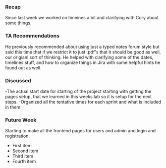 ### Recap
<p>
  Since last week we worked on timeines a bit and clarifying with Cory about some things.
</p>

### TA Recommendations
<p>
  He previously recommended about using just a typed notes forum style but said this time that if we restrict it to just .pdf's that it should be good as well, our origianl sort of thinking. He helped with clarifying some of the dates, timelines stuff, and how to organize things in Jira with some helpful hints he found out as well.
</p>

### Discussed
<p>
-The actual start date for starting of the project starting with getting the pages setup, that we learned in this weeks lab so it is setup for the next steps.</li>
-Organized all the tentative times for each sprint and what is included in them.</li>
</p>

### Future Week
<p>
  Starting to make all the frontend pages for users and admin and login and registration.
</p>

<ul>
<li>First item</li>
<li>Second item</li>
<li>Third item</li>
<li>Fourth item</li>
</ul>
